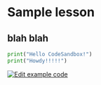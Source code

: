 # Sample lesson

## blah blah

```py
print("Hello CodeSandbox!")
print("Howdy!!!!!")
```

[![Edit example code](https://codesandbox.io/static/img/play-codesandbox.svg)](https://codesandbox.io/p/devbox/holy-wind-t3vfhv?embed=1&file=%2Fmain.py)

